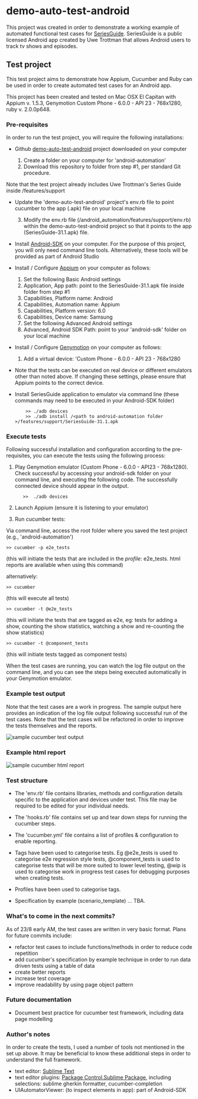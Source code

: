 # demo-auto-test-android

This project was created in order to demonstrate a working example of automated functional test cases for [SeriesGuide](https://github.com/UweTrottmann/SeriesGuide). SeriesGuide is a public licensed Android app created by Uwe Trottman that allows Android users to track tv shows and episodes. 


## Test project
This test project aims to demonstrate how Appium, Cucumber and Ruby can be used in order to create automated test cases for an Android app. 

This project has been created and tested on Mac OSX El Capitan with Appium v. 1.5.3, Genymotion Custom Phone - 6.0.0 - API 23 - 768x1280, ruby v. 2.0.0p648. 

### Pre-requisites
In order to run the test project, you will require the following installations: 

* Github [demo-auto-test-android](https://github.com/holler4amarshall/demo-auto-test-android) project downloaded on your computer

  1. Create a folder on your computer for 'android-automation'
  2. Download this repository to folder from step #1, per standard Git procedure.  
  
Note that the test project already includes Uwe Trottman's Series Guide inside /features/support
  
* Update the 'demo-auto-test-android' project's env.rb file to point cucumber to the app (.apk) file on your local machine

  3. Modify the env.rb file (/android_automation/features/support/env.rb) within the demo-auto-test-android project so that it points to the app (SeriesGuide-31.1.apk) file. 

* Install [Android-SDK](https://developer.android.com/studio/index.html) on your computer.
For the purpose of this project, you will only need command line tools.
Alternatively, these tools will be provided as part of Android Studio

* Install / Configure [Appium](http://appium.io) on your computer as follows: 
  1.  Set the following Basic Android settings
    1.  Application, App path: point to the SeriesGuide-31.1.apk file inside folder from step #1
    2.  Capabilities, Platform name: Android
    3.  Capabilities, Automation name: Appium
    4.  Capabilities, Platform version: 6.0
    5.  Capabilities, Device name: Samsung
  2.  Set the following Advanced Android settings
    1.  Advanced, Android SDK Path: point to your 'android-sdk' folder on your local machine

* Install / Configure [Genymotion](https://docs.genymotion.com/Content/01_Get_Started/Installation.htm)  on your computer as follows: 
  1.  Add a virtual device: 'Custom Phone - 6.0.0 - API 23 - 768x1280

* Note that the tests can be executed on real device or different emulators other than noted above. If changing these settings, please ensure that Appium points to the correct device. 

* Install SeriesGuide application to emulator via command line (these commands may need to be executed in your Android-SDK folder)


          >> ./adb devices
          >> ./adb install /<path to android-automation folder >/features/support/SeriesGuide-31.1.apk

     

### Execute tests
Following successful installation and configuration according to the pre-requisites, you can execute the tests using the following process: 

1. Play Genymotion emulator (Custom Phone - 6.0.0 - API23 - 768x1280).
Check successful by accessing your android-sdk folder on your command line, and executing the following code. The successfully connected device should appear in the output. 

          >>  ./adb devices
 

2. Launch Appium (ensure it is listening to your emulator)

3. Run cucumber tests:

Via command line, access the root folder where you saved the test project (e.g., 'android-automation')

    >> cucumber -p e2e_tests
    
(this will initiate the tests that are included in the *profile*: e2e_tests. html reports are available when using this command)


alternatively:

    >> cucumber
    
(this will execute all tests)

    >> cucumber -t @e2e_tests

(this will initiate the tests that are tagged as e2e, eg: tests for adding a show, counting the show statistics, watching a show and re-counting the show statistics)

    >> cucumber -t @component_tests
(this will initiate tests tagged as component tests)

When the test cases are running, you can watch the log file output on the command line, and you can see the steps being executed automatically in your Genymotion emulator. 

### Example test output
Note that the test cases are a work in progress. The sample output here provides an indication of the log file output following successful run of the test cases. Note that the test cases will be refactored in order to improve the tests themselves and the reports. 

![sample cucumber test output](https://codeontheroaddotinfo.files.wordpress.com/2016/08/screen-shot-2016-09-19-at-2-44-20-pm.png?w=1320)

### Example html report
![sample cucumber html report](https://codeontheroaddotinfo.files.wordpress.com/2016/08/screen-shot-2016-09-19-at-2-46-41-pm.png?w=1320)


### Test structure
* The 'env.rb' file contains libraries, methods and configuration details specific to the application and devices under test. This file may be required to be edited for your individual needs. 

* The 'hooks.rb' file contains set up and tear down steps for running the cucumber steps. 

* The 'cucumber.yml' file contains a list of profiles & configuration to enable reporting. 

* Tags have been used to categorise tests. Eg @e2e_tests is used to categorise e2e regression style tests, @component_tests is used to categorise tests that will be more suited to lower level testing, @wip is used to categorise work in progress test cases for debugging purposes when creating tests. 

* Profiles have been used to categorise tags. 

* Specification by example (scenario_template) ... TBA. 

### What's to come in the next commits? 
As of 23/8 early AM, the test cases are written in very basic format. 
Plans for future commits include: 
* refactor test cases to include functions/methods in order to reduce code repetition
* add cucumber's specification by example technique in order to run data driven tests using a table of data
* create better reports
* increase test coverage
* improve readability by using page object pattern

### Future documentation
* Document best practice for cucumber test framework, including data page modelling

### Author's notes
In order to create the tests, I used a number of tools not mentioned in the set up above. It may be beneficial to know these additional steps in order to understand the full framework. 

* text editor: [Sublime Text](https://www.sublimetext.com/download) 
* text editor plugins: [Package Control.Sublime Package](https://packagecontrol.io/installation), including selections: sublime gherkin formatter, cucumber-completion
* UIAutomatorViewer: (to inspect elements in app): part of Android-SDK
